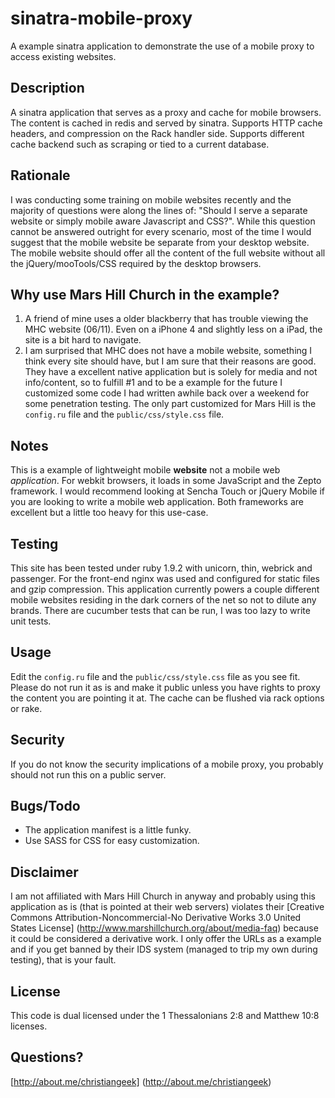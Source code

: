 sinatra-mobile-proxy
===========

A example sinatra application to demonstrate the use of a mobile proxy to access existing websites.

Description
-------------
A sinatra application that serves as a proxy and cache for mobile browsers. The content is cached in redis and served by sinatra. Supports HTTP cache headers, and compression on the Rack handler side. Supports different cache backend such as scraping or tied to a current database.

Rationale
-------------
I was conducting some training on mobile websites recently and the majority of questions were along the lines of: "Should I serve a separate website or simply mobile aware Javascript and CSS?". While this question cannot be answered outright for every scenario, most of the time I would suggest that the mobile website be separate from your desktop website. The mobile website should offer all the content of the full website without all the jQuery/mooTools/CSS required by the desktop browsers.

Why use Mars Hill Church in the example?
-------------

1. A friend of mine uses a older blackberry that has trouble viewing the MHC website (06/11). Even on a iPhone 4 and slightly less on a iPad, the site is a bit hard to navigate. 
2. I am surprised that MHC does not have a mobile website, something I think every site should have, but I am sure that their reasons are good. They have a excellent native application but is solely for media and not info/content, so to fulfill #1 and to be a example for the future I customized some code I had written awhile back over a weekend for some penetration testing. The only part customized for Mars Hill is the `config.ru` file and the `public/css/style.css` file.

Notes
-------------
This is a example of lightweight mobile **website** not a mobile web *application*. For webkit browsers, it loads in some JavaScript and the Zepto framework. I would recommend looking at Sencha Touch or jQuery Mobile if you are looking to write a mobile web application. Both frameworks are excellent but a little too heavy for this use-case.

Testing  
-------------
This site has been tested under ruby 1.9.2 with unicorn, thin, webrick and passenger. For the front-end nginx was used and configured for static files and gzip compression. This application currently powers a couple different mobile websites residing in the dark corners of the net so not to dilute any brands. There are cucumber tests that can be run, I was too lazy to write unit tests.

Usage
-------------
Edit the `config.ru` file and the `public/css/style.css` file as you see fit. Please do not run it as is and make it public unless you have rights to proxy the content you are pointing it at. The cache can be flushed via rack options or rake.

Security
-------------
If you do not know the security implications of a mobile proxy, you probably should not run this on a public server.

Bugs/Todo
-------------
* The application manifest is a little funky.
* Use SASS for CSS for easy customization.

Disclaimer
-------------
I am not affiliated with Mars Hill Church in anyway and probably using this application as is (that is pointed at their web servers) violates their [Creative Commons Attribution-Noncommercial-No Derivative Works 3.0 United States License] (http://www.marshillchurch.org/about/media-faq) because it could be considered a derivative work. I only offer the URLs as a example and if you get banned by their IDS system (managed to trip my own during testing), that is your fault. 

License
-------------
This code is dual licensed under the 1 Thessalonians 2:8 and Matthew 10:8 licenses.

Questions?
-------------
[http://about.me/christiangeek] (http://about.me/christiangeek)